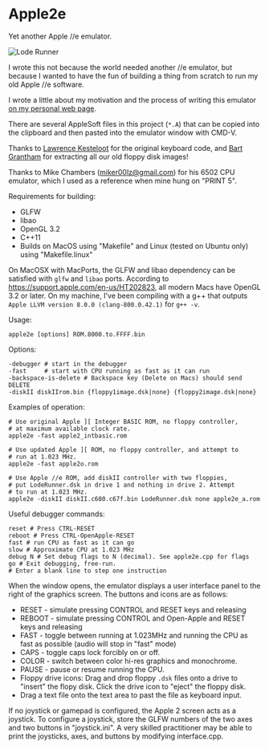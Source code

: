 # Apple2e

Yet another Apple //e emulator.

![Lode Runner](http://plunk.org/~grantham/apple2e_loderunner.gif "Lode Runner")

I wrote this not because the world needed another //e emulator, but because I wanted to have the fun of building a thing from scratch to run my old Apple //e software.

I wrote a little about my motivation and the process of writing this emulator [on my personal web page](http://plunk.org/~grantham/apple2e.html).

There are several AppleSoft files in this project (`*.A`) that can be copied into the clipboard and then pasted into the emulator window with CMD-V.

Thanks to [Lawrence Kesteloot](http://github.com/lkesteloot) for the original keyboard code, and [Bart Grantham](http://github.com/bartgrantham) for extracting all our old floppy disk images!

Thanks to Mike Chambers (miker00lz@gmail.com) for his 6502 CPU emulator, which I used as a reference when mine hung on "PRINT 5".

Requirements for building:

* GLFW
* libao
* OpenGL 3.2
* C++11
* Builds on MacOS using "Makefile" and Linux (tested on Ubuntu only) using "Makefile.linux"

On MacOSX with MacPorts, the GLFW and libao dependency can be satisfied with `glfw` and `libao` ports.  According to https://support.apple.com/en-us/HT202823, all modern Macs have OpenGL 3.2 or later.  On my machine, I've been compiling with a g++ that outputs `Apple LLVM version 8.0.0 (clang-800.0.42.1)` for `g++ -v`.

Usage:

    apple2e [options] ROM.8000.to.FFFF.bin

Options:

    -debugger # start in the debugger
    -fast     # start with CPU running as fast as it can run
    -backspace-is-delete # Backspace key (Delete on Macs) should send DELETE
    -diskII diskIIrom.bin {floppy1image.dsk|none} {floppy2image.dsk|none}

Examples of operation:

    # Use original Apple ][ Integer BASIC ROM, no floppy controller,
    # at maximum available clock rate.
    apple2e -fast apple2_intbasic.rom

    # Use updated Apple ][ ROM, no floppy controller, and attempt to
    # run at 1.023 MHz.
    apple2e -fast apple2o.rom

    # Use Apple //e ROM, add diskII controller with two floppies,
    # put LodeRunner.dsk in drive 1 and nothing in drive 2. Attempt
    # to run at 1.023 MHz.
    apple2e -diskII diskII.c600.c67f.bin LodeRunner.dsk none apple2e_a.rom

Useful debugger commands:

    reset # Press CTRL-RESET
    reboot # Press CTRL-OpenApple-RESET
    fast # run CPU as fast as it can go
    slow # Approximate CPU at 1.023 MHz
    debug N # Set debug flags to N (decimal). See apple2e.cpp for flags
    go # Exit debugging, free-run.
    # Enter a blank line to step one instruction

When the window opens, the emulator displays a user interface panel to the right of the graphics screen.  The buttons and icons are as follows:
* RESET - simulate pressing CONTROL and RESET keys and releasing
* REBOOT - simulate pressing CONTROL and Open-Apple and RESET keys and releasing
* FAST - toggle between running at 1.023MHz and running the CPU as fast as possible (audio will stop in "fast" mode)
* CAPS - toggle caps lock forcibly on or off.
* COLOR - switch between color hi-res graphics and monochrome.
* PAUSE - pause or resume running the CPU.
* Floppy drive icons: Drag and drop floppy `.dsk` files onto a drive to "insert" the flopy disk.  Click the drive icon to "eject" the floppy disk.
* Drag a text file onto the text area to past the file as keyboard input.

If no joystick or gamepad is configured, the Apple 2 screen acts as a joystick.  To configure a joystick, store the GLFW numbers of the two axes and two buttons in "joystick.ini".  A very skilled practitioner may be able to print the joysticks, axes, and buttons by modifying interface.cpp.

